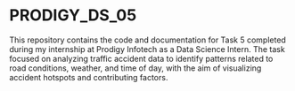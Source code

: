 # PRODIGY_DS_05
This repository contains the code and documentation for Task 5 completed during my internship at Prodigy Infotech as a Data Science Intern. The task focused on analyzing traffic accident data to identify patterns related to road conditions, weather, and time of day, with the aim of visualizing accident hotspots and contributing factors.
